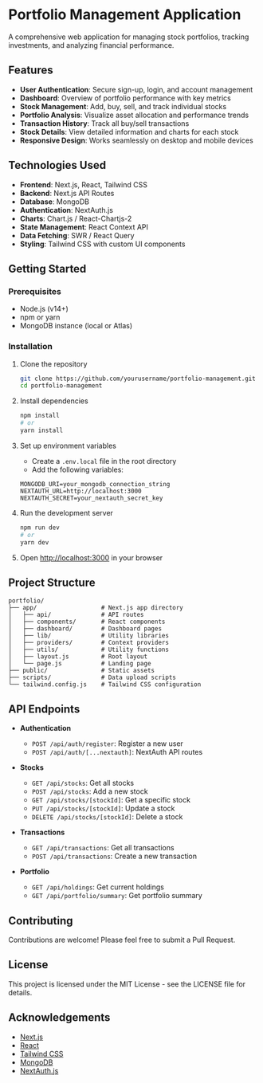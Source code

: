# Portfolio Management Application

A comprehensive web application for managing stock portfolios, tracking investments, and analyzing financial performance.

## Features

- **User Authentication**: Secure sign-up, login, and account management
- **Dashboard**: Overview of portfolio performance with key metrics
- **Stock Management**: Add, buy, sell, and track individual stocks
- **Portfolio Analysis**: Visualize asset allocation and performance trends
- **Transaction History**: Track all buy/sell transactions
- **Stock Details**: View detailed information and charts for each stock
- **Responsive Design**: Works seamlessly on desktop and mobile devices

## Technologies Used

- **Frontend**: Next.js, React, Tailwind CSS
- **Backend**: Next.js API Routes
- **Database**: MongoDB
- **Authentication**: NextAuth.js
- **Charts**: Chart.js / React-Chartjs-2
- **State Management**: React Context API
- **Data Fetching**: SWR / React Query
- **Styling**: Tailwind CSS with custom UI components

## Getting Started

### Prerequisites

- Node.js (v14+)
- npm or yarn
- MongoDB instance (local or Atlas)

### Installation

1. Clone the repository
   ```bash
   git clone https://github.com/yourusername/portfolio-management.git
   cd portfolio-management
   ```

2. Install dependencies
   ```bash
   npm install
   # or
   yarn install
   ```

3. Set up environment variables
   - Create a `.env.local` file in the root directory
   - Add the following variables:
   ```
   MONGODB_URI=your_mongodb_connection_string
   NEXTAUTH_URL=http://localhost:3000
   NEXTAUTH_SECRET=your_nextauth_secret_key
   ```

4. Run the development server
   ```bash
   npm run dev
   # or
   yarn dev
   ```

5. Open [http://localhost:3000](http://localhost:3000) in your browser

## Project Structure

```
portfolio/
├── app/                  # Next.js app directory
│   ├── api/              # API routes
│   ├── components/       # React components
│   ├── dashboard/        # Dashboard pages
│   ├── lib/              # Utility libraries
│   ├── providers/        # Context providers
│   ├── utils/            # Utility functions
│   ├── layout.js         # Root layout
│   └── page.js           # Landing page
├── public/               # Static assets
├── scripts/              # Data upload scripts
└── tailwind.config.js    # Tailwind CSS configuration
```

## API Endpoints

- **Authentication**
  - `POST /api/auth/register`: Register a new user
  - `POST /api/auth/[...nextauth]`: NextAuth API routes

- **Stocks**
  - `GET /api/stocks`: Get all stocks
  - `POST /api/stocks`: Add a new stock
  - `GET /api/stocks/[stockId]`: Get a specific stock
  - `PUT /api/stocks/[stockId]`: Update a stock
  - `DELETE /api/stocks/[stockId]`: Delete a stock

- **Transactions**
  - `GET /api/transactions`: Get all transactions
  - `POST /api/transactions`: Create a new transaction

- **Portfolio**
  - `GET /api/holdings`: Get current holdings
  - `GET /api/portfolio/summary`: Get portfolio summary

## Contributing

Contributions are welcome! Please feel free to submit a Pull Request.

## License

This project is licensed under the MIT License - see the LICENSE file for details.

## Acknowledgements

- [Next.js](https://nextjs.org/)
- [React](https://reactjs.org/)
- [Tailwind CSS](https://tailwindcss.com/)
- [MongoDB](https://www.mongodb.com/)
- [NextAuth.js](https://next-auth.js.org/) 
